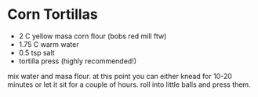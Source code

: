 # Corn Tortillas

- 2 C yellow masa corn flour (bobs red mill ftw)
- 1.75 C warm water
- 0.5 tsp salt
- tortilla press (highly recommended!)

mix water and masa flour. at this point you can either knead for 10-20 minutes or let it sit for a couple of hours. roll into little balls and press them.